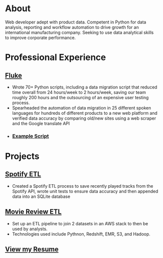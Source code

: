 # About
Web developer adept with product data. Competent in Python for data analysis, reporting and workflow automation to drive growth for an international manufacturing company. Seeking to use data analytical skills to improve corporate performance.

# Professional Experience
## [Fluke](https://www.fluke.com/en-us)
- Wrote 70+ Python scripts, including a data migration script that reduced time overall from 24 hours/week to 2 hours/week, saving our team roughly 200 hours and the outsourcing of an expensive user testing process.
- Spearheaded the automation of data migration in 25 different spoken languages for hundreds of different products to a new web platform and verified data accuracy by comparing old/new sites using a web scraper and the Google translate API
- ### [Example Script](https://github.com/trevransom/fluke-work-projects/blob/main/Product%20TOC%20Mismatch/discover_toc_mismatches.py)

# Projects
## [Spotify ETL](https://github.com/trevransom/spotify_etl)
- Created a Spotify ETL process to save recently played tracks from the Spotify API, wrote unit tests to ensure data accuracy and then appended data into an SQLite database
## [Movie Review ETL](https://github.com/trevransom/de_project_1)
- Set up an ETL pipeline to join 2 datasets in an AWS stack to then be used by analysts.
- Technologies used include Pythnon, Redshift, EMR, S3, and Hadoop.

## [View my Resume](https://docs.google.com/document/d/1uyTU-kSI7lRD_YngvTj-szbMDv3pmOYMJXLQD_e88Mk/export?format=pdf)

<!---
## Welcome to GitHub Pages

You can use the [editor on GitHub](https://github.com/trevransom/resume/edit/main/README.md) to maintain and preview the content for your website in Markdown files.

Whenever you commit to this repository, GitHub Pages will run [Jekyll](https://jekyllrb.com/) to rebuild the pages in your site, from the content in your Markdown files.

### Markdown

Markdown is a lightweight and easy-to-use syntax for styling your writing. It includes conventions for

```markdown
Syntax highlighted code block

# Header 1
## Header 2
### Header 3

- Bulleted
- List

1. Numbered
2. List

**Bold** and _Italic_ and `Code` text

[Link](url) and ![Image](src)
```

For more details see [GitHub Flavored Markdown](https://guides.github.com/features/mastering-markdown/). 
--->
